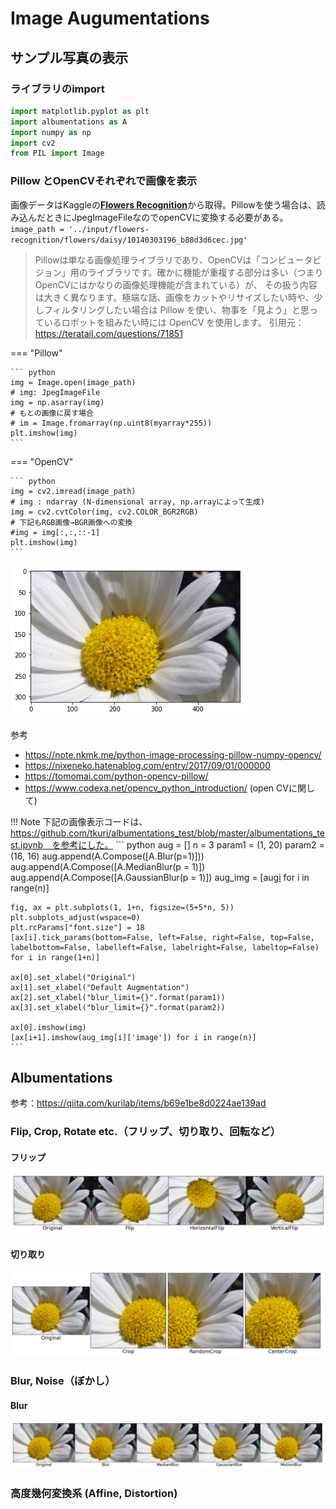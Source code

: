 # Image Augumentations

## サンプル写真の表示

### ライブラリのimport
```python
import matplotlib.pyplot as plt
import albumentations as A
import numpy as np
import cv2
from PIL import Image
```

### Pillow とOpenCVそれぞれで画像を表示
画像データはKaggleの[**Flowers Recognition**](https://www.kaggle.com/alxmamaev/flowers-recognition)から取得。Pillowを使う場合は、読み込んだときにJpegImageFileなのでopenCVに変換する必要がある。
`image_path = '../input/flowers-recognition/flowers/daisy/10140303196_b88d3d6cec.jpg'`

>Pillowは単なる画像処理ライブラリであり、OpenCVは「コンピュータビジョン」用のライブラリです。確かに機能が重複する部分は多い（つまりOpenCVにはかなりの画像処理機能が含まれている）が、 その扱う内容は大きく異なります。極端な話、画像をカットやリサイズしたい時や、少しフィルタリングしたい場合は Pillow を使い、物事を「見よう」と思っているロボットを組みたい時には OpenCV を使用します。
引用元：https://teratail.com/questions/71851

=== "Pillow"

    ``` python
    img = Image.open(image_path)
    # img: JpegImageFile
    img = np.asarray(img)
    # もとの画像に戻す場合
    # im = Image.fromarray(np.uint8(myarray*255))
    plt.imshow(img)
    ```

=== "OpenCV"

    ``` python
    img = cv2.imread(image_path)
    # img : ndarray (N-dimensional array, np.arrayによって生成)
    img = cv2.cvtColor(img, cv2.COLOR_BGR2RGB)
    # 下記もRGB画像→BGR画像への変換
    #img = img[:,:,::-1]
    plt.imshow(img)
    ```

![](/docs/img/2021-06-17-19-00-32.png)

参考
- https://note.nkmk.me/python-image-processing-pillow-numpy-opencv/
- https://nixeneko.hatenablog.com/entry/2017/09/01/000000
- https://tomomai.com/python-opencv-pillow/
- https://www.codexa.net/opencv_python_introduction/ (open CVに関して)

!!! Note
    下記の画像表示コードは、https://github.com/tkuri/albumentations_test/blob/master/albumentations_test.ipynb　を参考にした。
    ``` python
    aug = []
    n = 3
    param1 = (1, 20)
    param2 = (16, 16)
    aug.append(A.Compose([A.Blur(p=1)]))
    aug.append(A.Compose([A.MedianBlur(p = 1)])
    aug.append(A.Compose([A.GaussianBlur(p = 1)])
    aug_img = [aug[i](image=img) for i in range(n)]

    fig, ax = plt.subplots(1, 1+n, figsize=(5+5*n, 5))
    plt.subplots_adjust(wspace=0)
    plt.rcParams["font.size"] = 18
    [ax[i].tick_params(bottom=False, left=False, right=False, top=False, labelbottom=False, labelleft=False, labelright=False, labeltop=False) for i in range(1+n)]

    ax[0].set_xlabel("Original")
    ax[1].set_xlabel("Default Augmentation")
    ax[2].set_xlabel("blur_limit={}".format(param1))
    ax[3].set_xlabel("blur_limit={}".format(param2))

    ax[0].imshow(img)
    [ax[i+1].imshow(aug_img[i]['image']) for i in range(n)]
    ```

## Albumentations
参考：https://qiita.com/kurilab/items/b69e1be8d0224ae139ad
### Flip, Crop, Rotate etc.（フリップ、切り取り、回転など）
#### フリップ
![](2021-06-17-21-43-07.png)

#### 切り取り
![](2021-06-17-22-05-59.png)

### Blur, Noise（ぼかし）
#### Blur
![](2021-06-17-21-07-50.png)

### 高度幾何変換系 (Affine, Distortion)


